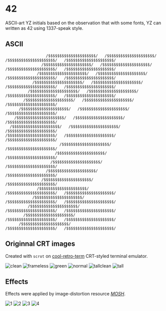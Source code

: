 # 42

ASCII-art YZ initials based on the observation that with some fonts, 
YZ can written as 42 using 1337-speak style.

## ASCII
```
                  /$$$$$$$$$$$$$$$$$$$$$/   /$$$$$$$$$$$$$$$$$$$$$/   /$$$$$$$$$$$$$$$$$$$$$/   /$$$$$$$$$$$$$$$$$$$$$/
                /$$$$$$$$$$$$$$$$$$$$$/   /$$$$$$$$$$$$$$$$$$$$$/   /$$$$$$$$$$$$$$$$$$$$$/   /$$$$$$$$$$$$$$$$$$$$$/
              /$$$$$$$$$$$$$$$$$$$$$/   /$$$$$$$$$$$$$$$$$$$$$/   /$$$$$$$$$$$$$$$$$$$$$/   /$$$$$$$$$$$$$$$$$$$$$/
            /$$$$$$$$$$$$$$$$$$$$$/   /$$$$$$$$$$$$$$$$$$$$$/   /$$$$$$$$$$$$$$$$$$$$$/   /$$$$$$$$$$$$$$$$$$$$$/
          /$$$$$$$$$$$$$$$$$$$$$/   /$$$$$$$$$$$$$$$$$$$$$/   /$$$$$$$$$$$$$$$$$$$$$/   /$$$$$$$$$$$$$$$$$$$$$/
        /$$$$$$$$$$$$$$$$$$$$$/   /$$$$$$$$$$$$$$$$$$$$$/                             /$$$$$$$$$$$$$$$$$$$$$/
      /$$$$$$$$$$$$$$$$$$$$$/   /$$$$$$$$$$$$$$$$$$$$$/                             /$$$$$$$$$$$$$$$$$$$$$/
    /$$$$$$$$$$$$$$$$$$$$$/   /$$$$$$$$$$$$$$$$$$$$$/                             /$$$$$$$$$$$$$$$$$$$$$/
  /$$$$$$$$$$$$$$$$$$$$$/   /$$$$$$$$$$$$$$$$$$$$$/                             /$$$$$$$$$$$$$$$$$$$$$/
/$$$$$$$$$$$$$$$$$$$$$/   /$$$$$$$$$$$$$$$$$$$$$/                             /$$$$$$$$$$$$$$$$$$$$$/
                        /$$$$$$$$$$$$$$$$$$$$$/                             /$$$$$$$$$$$$$$$$$$$$$/
                      /$$$$$$$$$$$$$$$$$$$$$/                             /$$$$$$$$$$$$$$$$$$$$$/
                    /$$$$$$$$$$$$$$$$$$$$$/                             /$$$$$$$$$$$$$$$$$$$$$/
                  /$$$$$$$$$$$$$$$$$$$$$/                             /$$$$$$$$$$$$$$$$$$$$$/
                /$$$$$$$$$$$$$$$$$$$$$/                             /$$$$$$$$$$$$$$$$$$$$$/
              /$$$$$$$$$$$$$$$$$$$$$/                             /$$$$$$$$$$$$$$$$$$$$$/   /$$$$$$$$$$$$$$$$$$$$$/
            /$$$$$$$$$$$$$$$$$$$$$/                             /$$$$$$$$$$$$$$$$$$$$$/   /$$$$$$$$$$$$$$$$$$$$$/
          /$$$$$$$$$$$$$$$$$$$$$/                             /$$$$$$$$$$$$$$$$$$$$$/   /$$$$$$$$$$$$$$$$$$$$$/
        /$$$$$$$$$$$$$$$$$$$$$/                             /$$$$$$$$$$$$$$$$$$$$$/   /$$$$$$$$$$$$$$$$$$$$$/
      /$$$$$$$$$$$$$$$$$$$$$/                             /$$$$$$$$$$$$$$$$$$$$$/   /$$$$$$$$$$$$$$$$$$$$$/
```

## Originnal CRT images

Created with `scrot` on [cool-retro-term](https://github.com/Swordfish90/cool-retro-term) 
CRT-styled terminal emulator.

![clean](crt/clean.png)
![frameless](crt/frameless.png)
![green](crt/green.png)
![normal](crt/normal.png)
![tallclean](crt/tall_clean.png)
![tall](crt/tall.png)


## Effects

Effects were applied by image-distortion resource [*MOSH*](https://getmosh.io/).

![1](effects/1.jpg)
![2](effects/2.jpg)
![3](effects/3.jpg)
![4](effects/4.jpg)













